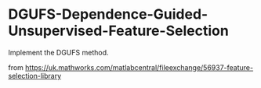 # DGUFS-Dependence-Guided-Unsupervised-Feature-Selection
Implement the DGUFS method.

from https://uk.mathworks.com/matlabcentral/fileexchange/56937-feature-selection-library
